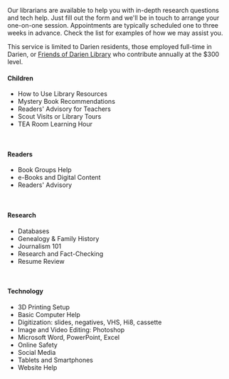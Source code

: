 <div class="row margin-bottom-10">
<div class="col-md-8">

Our librarians are available to help you with in-depth research questions and tech help. Just fill out the form and we'll be in touch to arrange your one-on-one session. Appointments are typically scheduled one to three weeks in advance. Check the list for examples of how we may assist you.

This service is limited to Darien residents, those employed full-time in Darien, or <a href="/friends">Friends of Darien Library</a> who contribute annually at the $300 level.
<br />

<script type="text/javascript" src="https://form.jotform.com/jsform/60405912416146"></script>

</div>
<div class="col-md-4">

#### Children
* How to Use Library Resources
* Mystery Book Recommendations
* Readers' Advisory for Teachers
* Scout Visits or Library Tours
* TEA Room Learning Hour
<br />

#### Readers
* Book Groups Help
* e-Books and Digital Content
* Readers' Advisory
<br />

#### Research
* Databases
* Genealogy & Family History
* Journalism 101
* Research and Fact-Checking
* Resume Review
<br />

#### Technology
* 3D Printing Setup
* Basic Computer Help
* Digitization: slides, negatives, VHS, Hi8, cassette
* Image and Video Editing: Photoshop
* Microsoft Word, PowerPoint, Excel
* Online Safety
* Social Media
* Tablets and Smartphones 
* Website Help
<br />

</div>
</div>

</div>
</div>
